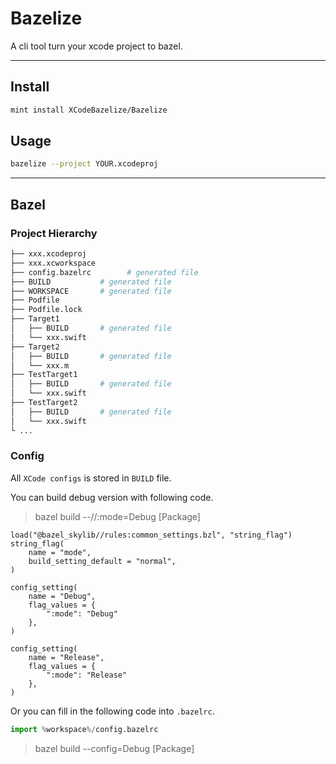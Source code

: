 # Bazelize

A cli tool turn your xcode project to bazel.

---

## Install

```sh
mint install XCodeBazelize/Bazelize
```

## Usage

```sh
bazelize --project YOUR.xcodeproj
```

---

## Bazel

### Project Hierarchy

```bash
├── xxx.xcodeproj
├── xxx.xcworkspace
├── config.bazelrc        # generated file
├── BUILD           # generated file
├── WORKSPACE       # generated file
├── Podfile
├── Podfile.lock
├── Target1
│   ├── BUILD       # generated file
│   └── xxx.swift
├── Target2
│   ├── BUILD       # generated file
│   └── xxx.m
├── TestTarget1
│   ├── BUILD       # generated file
│   └── xxx.swift
├── TestTarget2
│   ├── BUILD       # generated file
│   └── xxx.swift
└ ...
```

### Config

All `XCode configs` is stored in `BUILD` file.

You can build debug version with following code.

> bazel build --//:mode=Debug [Package]

```bazel
load("@bazel_skylib//rules:common_settings.bzl", "string_flag")
string_flag(
    name = "mode",
    build_setting_default = "normal",
)

config_setting(
    name = "Debug",
    flag_values = {
        ":mode": "Debug"
    },
)

config_setting(
    name = "Release",
    flag_values = {
        ":mode": "Release"
    },
)
```

Or you can fill in the following code into `.bazelrc`.

```python
import %workspace%/config.bazelrc
```

> bazel build --config=Debug [Package]
